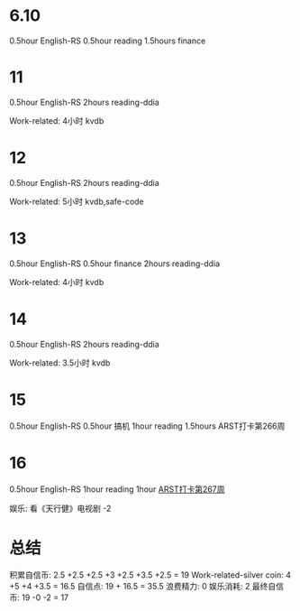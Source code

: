 # 6.10
0.5hour English-RS
0.5hour reading
1.5hours finance

# 11
0.5hour English-RS
2hours reading-ddia

Work-related:
4小时 kvdb

# 12
0.5hour English-RS
2hours reading-ddia

Work-related:
5小时 kvdb,safe-code

# 13
0.5hour English-RS
0.5hour finance
2hours reading-ddia

Work-related:
4小时 kvdb

# 14
0.5hour English-RS
2hours reading-ddia

Work-related:
3.5小时 kvdb

# 15
0.5hour English-RS
0.5hour 搞机
1hour reading
1.5hours ARST打卡第266周

# 16
0.5hour English-RS
1hour reading
1hour [ARST打卡第267周](https://www.wolfdan.cn/arst%E6%89%93%E5%8D%A1%E7%AC%AC267%E5%91%A8/)

娱乐:
看《天行健》电视剧 -2

# 总结
积累自信币: 2.5 +2.5 +2.5 +3 +2.5 +3.5 +2.5 = 19
Work-related-silver coin: 4 +5 +4 +3.5 = 16.5
自信点: 19 + 16.5 = 35.5
浪费精力: 0
娱乐消耗: 2
最终自信币: 19 -0 -2 = 17

